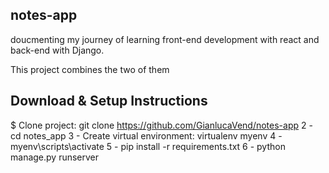 ## notes-app

doucmenting my journey of learning front-end development with react and back-end with Django. 

This project combines the two of them


## Download & Setup Instructions

$ Clone project: git clone https://github.com/GianlucaVend/notes-app
2  - cd notes_app
3 - Create virtual environment: virtualenv myenv
4 - myenv\scripts\activate
5 - pip install -r requirements.txt
6 - python manage.py runserver
